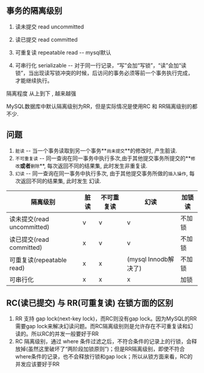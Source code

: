 ## 事务的隔离级别

1. 读未提交 read uncommitted

2. 读已提交 read committed

3. 可重复读 repeatable read  -- mysql默认
4. 可串行化  serializable -- 对于同一行记录，“写”会加“写锁”，“读”会加“读锁”，当出现读写锁冲突的时候，后访问的事务必须等前一个事务执行完成，才能继续执行。

隔离程度 从上到下 , 越来越强



MySQL数据库中默认隔离级别为RR，但是实际情况是使用RC 和 RR隔离级别的都不少.



## 问题

1. `脏读` -- 当一个事务读取到另一个事务**`尚未提交`**的修改时, 产生脏读.
2. `不可重复读` -- 同一查询在同一事务中执行多次,由于其他提交事务所提交的**`修改`**或者**`删除`**, 每次返回不同的结果集, 此时发生非重复读.
3. `幻读`  -- 同一查询在同一事务中执行多次, 由于其他提交事务所做的`插入操作`,  每次返回不同的结果集, 此时发生 幻读. 

| 隔离级别                   | 脏读 | 不可重复读 | 幻读                 | 加锁读 |
| -------------------------- | ---- | ---------- | -------------------- | ------ |
| 读未提交(read uncommitted) | v    | v          | v                    | 不加锁 |
| 读已提交(read committed)   | x    | v          | v                    | 不加锁 |
| 可重复读(repeatable  read) | x    | x          | (mysql Innodb解决了) | 不加锁 |
| 可串行化                   | x    | x          | x                    | 加锁   |



## RC(读已提交) 与 RR(可重复读) 在锁方面的区别

1. RR 支持 gap lock(next-key lock)，而RC则没有gap lock。因为MySQL的RR需要gap lock来解决幻读问题。而RC隔离级别则是允许存在不可重复读和幻读的。所以RC的并发一般要好于RR
2. RC 隔离级别，通过 where 条件过滤之后，不符合条件的记录上的行锁，会释放掉(虽然这里破坏了“两阶段加锁原则”)；但是RR隔离级别，即使不符合where条件的记录，也不会释放行锁和gap lock；所以从锁方面来看，RC的并发应该要好于RR











